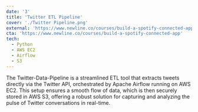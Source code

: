```yaml
---
date: '3'
title: 'Twitter ETL Pipeline'
cover: './Twitter Pipeline.png'
external: 'https://www.newline.co/courses/build-a-spotify-connected-app'
cta: 'https://www.newline.co/courses/build-a-spotify-connected-app'
tech:
  - Python
  - AWS EC2
  - Airflow
  - S3
---
```


The Twitter-Data-Pipeline is a streamlined ETL tool that extracts tweets directly via the Twitter API, orchestrated by Apache Airflow running on AWS EC2. This setup ensures a smooth flow of data, which is then securely stored in AWS S3, offering a robust solution for capturing and analyzing the pulse of Twitter conversations in real-time.
